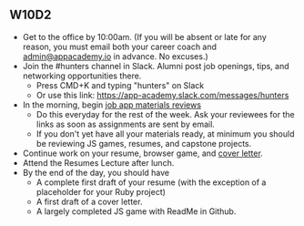 ## W10D2
* Get to the office by 10:00am.  (If you will be absent or late for any reason, you must email both your career coach and admin@appacademy.io in advance.  No excuses.)
* Join the #hunters channel in Slack. Alumni post job openings, tips, and networking opportunities there.
  * Press CMD+K and typing "hunters" on Slack
  * Or use this link: https://app-academy.slack.com/messages/hunters
* In the morning, begin [job app materials reviews][job-app-materials-reviews]
  * Do this everyday for the rest of the week. Ask your reviewees for the links as soon as assignments are sent by email.
  * If you don't yet have all your materials ready, at minimum you should be reviewing JS games, resumes, and capstone projects.  
* Continue work on your resume, browser game, and [cover letter][cover-letter].  
* Attend the Resumes Lecture after lunch.
* By the end of the day, you should have
  * A complete first draft of your resume (with the exception of a placeholder for your Ruby project)
  * A first draft of a cover letter.
  * A largely completed JS game with ReadMe in Github.

[pair-boarding-curriculum]: ../interview-prep/pairboarding/index.md#index
[job-app-materials-reviews]: ../self-presentation/job_app_materials_reviews.md
[job-app-materials-reviews]: ../self-presentation/job_app_materials_reviews.md

[cover-letter]: ../self-presentation/cover_letter.md

